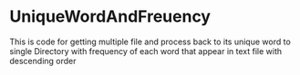 # UniqueWordAndFreuency
This is code for getting multiple file and process back to its unique word to single Directory with frequency of each word that appear in text file with descending order
